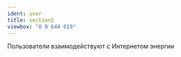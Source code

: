```yaml
---
ident: user
title: section5
viewbox: "0 0 644 619"
---
```


Пользователи взаимодействуют с Интернетом энергии